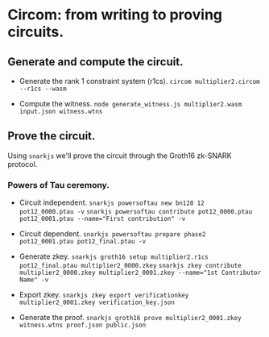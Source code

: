 # Circom: from writing to proving circuits.

## Generate and compute the circuit.
- Generate the rank 1 constraint system (r1cs).
	`circom multiplier2.circom --r1cs --wasm`

- Compute the witness.
	`node generate_witness.js multiplier2.wasm input.json witness.wtns`

## Prove the circuit.

Using `snarkjs` we'll prove the circuit through the Groth16 zk-SNARK protocol.

### Powers of Tau ceremony.
- Circuit independent.
	`snarkjs powersoftau new bn128 12 pot12_0000.ptau -v`
	`snarkjs powersoftau contribute pot12_0000.ptau pot12_0001.ptau --name="First contribution" -v`

- Circuit dependent.
	`snarkjs powersoftau prepare phase2 pot12_0001.ptau pot12_final.ptau -v`

- Generate zkey.
	`snarkjs groth16 setup multiplier2.r1cs pot12_final.ptau multiplier2_0000.zkey`
	`snarkjs zkey contribute multiplier2_0000.zkey multiplier2_0001.zkey --name="1st Contributor Name" -v`

- Export zkey.
	`snarkjs zkey export verificationkey multiplier2_0001.zkey verification_key.json`

- Generate the proof.
	`snarkjs groth16 prove multiplier2_0001.zkey witness.wtns proof.json public.json`
